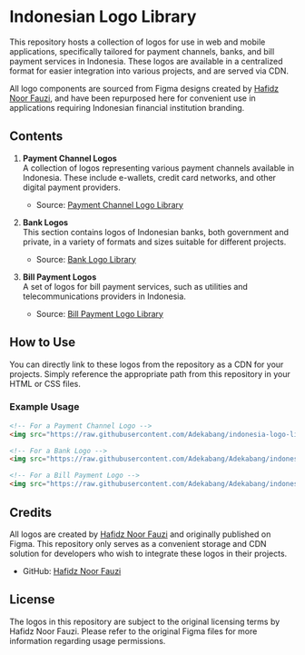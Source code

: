 # Indonesian Logo Library

This repository hosts a collection of logos for use in web and mobile applications, specifically tailored for payment channels, banks, and bill payment services in Indonesia. These logos are available in a centralized format for easier integration into various projects, and are served via CDN.

All logo components are sourced from Figma designs created by [Hafidz Noor Fauzi](https://www.figma.com/@hafidznoorfauzi), and have been repurposed here for convenient use in applications requiring Indonesian financial institution branding.

## Contents

1. **Payment Channel Logos**  
   A collection of logos representing various payment channels available in Indonesia. These include e-wallets, credit card networks, and other digital payment providers.

   - Source: [Payment Channel Logo Library](https://www.figma.com/community/file/1263416469504652135/payment-channel-logo-library-indonesia-all-in-components)

2. **Bank Logos**  
   This section contains logos of Indonesian banks, both government and private, in a variety of formats and sizes suitable for different projects.

   - Source: [Bank Logo Library](https://www.figma.com/community/file/1246763677986037137/bank-logo-library-indonesia-all-in-components)

3. **Bill Payment Logos**  
   A set of logos for bill payment services, such as utilities and telecommunications providers in Indonesia.

   - Source: [Bill Payment Logo Library](https://www.figma.com/community/file/1325472637345495839/bill-payment-logo-library-indonesia-all-in-components)

## How to Use

You can directly link to these logos from the repository as a CDN for your projects. Simply reference the appropriate path from this repository in your HTML or CSS files.

### Example Usage

```html
<!-- For a Payment Channel Logo -->
<img src="https://raw.githubusercontent.com/Adekabang/indonesia-logo-library/main/Payment%20Channel/E-Wallet/Gopay.png" alt="GoPay Logo" />

<!-- For a Bank Logo -->
<img src="https://raw.githubusercontent.com/Adekabang/Adekabang/indonesia-logo-library/main/banks/bni.png" alt="BNI Logo" />

<!-- For a Bill Payment Logo -->
<img src="https://raw.githubusercontent.com/Adekabang/Adekabang/indonesia-logo-library/main/bill-payments/pln.png" alt="PLN Logo" />
```

## Credits

All logos are created by [Hafidz Noor Fauzi](https://www.figma.com/@hafidznoorfauzi) and originally published on Figma. This repository only serves as a convenient storage and CDN solution for developers who wish to integrate these logos in their projects.

- GitHub: [Hafidz Noor Fauzi](https://github.com/hafidznoor/logo-library-indo-bank)

## License

The logos in this repository are subject to the original licensing terms by Hafidz Noor Fauzi. Please refer to the original Figma files for more information regarding usage permissions.
